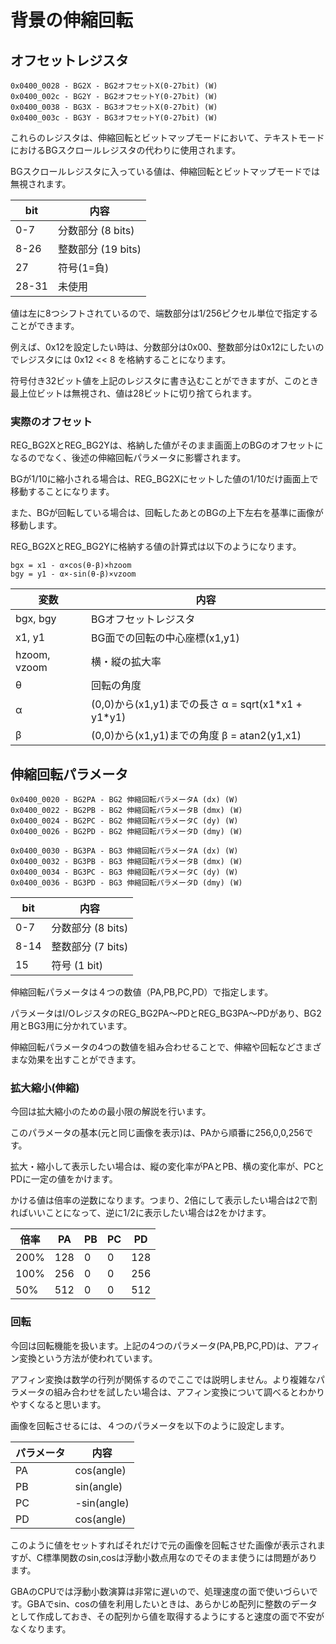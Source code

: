 # 背景の伸縮回転

## オフセットレジスタ

```
0x0400_0028 - BG2X - BG2オフセットX(0-27bit) (W)
0x0400_002c - BG2Y - BG2オフセットY(0-27bit) (W)
0x0400_0038 - BG3X - BG3オフセットX(0-27bit) (W)
0x0400_003c - BG3Y - BG3オフセットY(0-27bit) (W)
```

これらのレジスタは、伸縮回転とビットマップモードにおいて、テキストモードにおけるBGスクロールレジスタの代わりに使用されます。

BGスクロールレジスタに入っている値は、伸縮回転とビットマップモードでは無視されます。

 bit |  内容
---- | ---- 
0-7   | 分数部分 (8 bits)
8-26  | 整数部分 (19 bits)
27    | 符号(1=負)
28-31 | 未使用

値は左に8つシフトされているので、端数部分は1/256ピクセル単位で指定することができます。 

例えば、0x12を設定したい時は、分数部分は0x00、整数部分は0x12にしたいのでレジスタには 0x12 << 8 を格納することになります。

符号付き32ビット値を上記のレジスタに書き込むことができますが、このとき最上位ビットは無視され、値は28ビットに切り捨てられます。

### 実際のオフセット

REG_BG2XとREG_BG2Yは、格納した値がそのまま画面上のBGのオフセットになるのでなく、後述の伸縮回転パラメータに影響されます。

BGが1/10に縮小される場合は、REG_BG2Xにセットした値の1/10だけ画面上で移動することになります。

また、BGが回転している場合は、回転したあとのBGの上下左右を基準に画像が移動します。

REG_BG2XとREG_BG2Yに格納する値の計算式は以下のようになります。

```
bgx = x1 - α×cos(θ-β)×hzoom
bgy = y1 - α×-sin(θ-β)×vzoom
```

変数 | 内容
-- | --
bgx, bgy | BGオフセットレジスタ
x1, y1 | BG面での回転の中心座標(x1,y1)
hzoom, vzoom | 横・縦の拡大率
θ | 回転の角度
α | (0,0)から(x1,y1)までの長さ α = sqrt(x1\*x1 + y1\*y1)
β | (0,0)から(x1,y1)までの角度 β = atan2(y1,x1)

## 伸縮回転パラメータ

```
0x0400_0020 - BG2PA - BG2 伸縮回転パラメータA (dx) (W)
0x0400_0022 - BG2PB - BG2 伸縮回転パラメータB (dmx) (W)
0x0400_0024 - BG2PC - BG2 伸縮回転パラメータC (dy) (W)
0x0400_0026 - BG2PD - BG2 伸縮回転パラメータD (dmy) (W)

0x0400_0030 - BG3PA - BG3 伸縮回転パラメータA (dx) (W)
0x0400_0032 - BG3PB - BG3 伸縮回転パラメータB (dmx) (W)
0x0400_0034 - BG3PC - BG3 伸縮回転パラメータC (dy) (W)
0x0400_0036 - BG3PD - BG3 伸縮回転パラメータD (dmy) (W)
```

 bit |  内容
---- | ---- 
0-7  | 分数部分 (8 bits)
8-14 | 整数部分 (7 bits)
15   | 符号 (1 bit)

伸縮回転パラメータは４つの数値（PA,PB,PC,PD）で指定します。

パラメータはI/OレジスタのREG_BG2PA～PDとREG_BG3PA～PDがあり、BG2用とBG3用に分かれています。

伸縮回転パラメータの4つの数値を組み合わせることで、伸縮や回転などさまざまな効果を出すことができます。

### 拡大縮小(伸縮)

今回は拡大縮小のための最小限の解説を行います。

このパラメータの基本(元と同じ画像を表示)は、PAから順番に256,0,0,256です。

拡大・縮小して表示したい場合は、縦の変化率がPAとPB、横の変化率が、PCとPDに一定の値をかけます。

かける値は倍率の逆数になります。つまり、2倍にして表示したい場合は2で割ればいいことになって、逆に1/2に表示したい場合は2をかけます。

倍率 | PA | PB | PC | PD 
-- | -- | -- | -- | -- 
200% | 128 | 0 | 0 | 128
100% | 256 | 0 | 0 | 256
50% | 512 | 0 | 0 | 512

### 回転

今回は回転機能を扱います。上記の4つのパラメータ(PA,PB,PC,PD)は、アフィン変換という方法が使われています。

アフィン変換は数学の行列が関係するのでここでは説明しません。より複雑なパラメータの組み合わせを試したい場合は、アフィン変換について調べるとわかりやすくなると思います。

画像を回転させるには、４つのパラメータを以下のように設定します。

パラメータ | 内容 
-- | -- 
PA | cos(angle)
PB | sin(angle)
PC | -sin(angle)
PD | cos(angle)

このように値をセットすればそれだけで元の画像を回転させた画像が表示されますが、C標準関数のsin,cosは浮動小数点用なのでそのまま使うには問題があります。

GBAのCPUでは浮動小数演算は非常に遅いので、処理速度の面で使いづらいです。GBAでsin、cosの値を利用したいときは、あらかじめ配列に整数のデータとして作成しておき、その配列から値を取得するようにすると速度の面で不安がなくなります。

